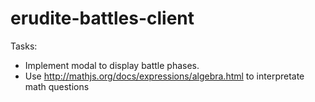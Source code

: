 # erudite-battles-client

Tasks:

 - Implement modal to display battle phases.
 - Use http://mathjs.org/docs/expressions/algebra.html to interpretate math questions
